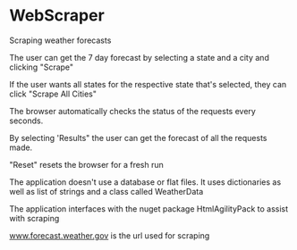 # WebScraper
Scraping weather forecasts

The user can get the 7 day forecast by selecting a state and a city and clicking "Scrape"

If the user wants all states for the respective state that's selected, they can click "Scrape All Cities"

The browser automatically checks the status of the requests every seconds.

By selecting 'Results" the user can get the forecast of all the requests made.

"Reset" resets the browser for a fresh run

The application doesn't use a database or flat files. It uses dictionaries as well as list of strings and a class called WeatherData

The application interfaces with the nuget package HtmlAgilityPack to assist with scraping

www.forecast.weather.gov is the url used for scraping
